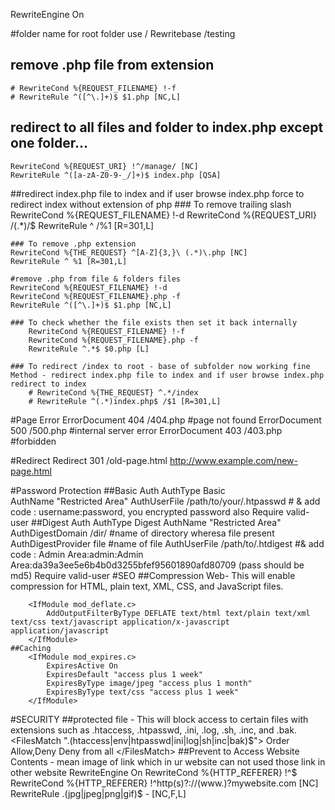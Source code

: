 RewriteEngine On

#folder name for root folder use /
Rewritebase /testing

## remove .php file from extension
    # RewriteCond %{REQUEST_FILENAME} !-f
    # RewriteRule ^([^\.]+)$ $1.php [NC,L]



## redirect to all files and folder to index.php except one folder...
	RewriteCond %{REQUEST_URI} !^/manage/ [NC]
	RewriteRule ^([a-zA-Z0-9-_/]+)$ index.php [QSA]


##redirect index.php file to index and if user browse index.php force to redirect  index without extension of php 
    ### To remove trailing slash
        RewriteCond %{REQUEST_FILENAME} !-d
        RewriteCond %{REQUEST_URI} /(.*)/$
        RewriteRule ^ /%1 [R=301,L]
    
    ### To remove .php extension
    RewriteCond %{THE_REQUEST} ^[A-Z]{3,}\ (.*)\.php [NC]
    RewriteRule ^ %1 [R=301,L]    

    #remove .php from file & folders files
	RewriteCond %{REQUEST_FILENAME} !-d
	RewriteCond %{REQUEST_FILENAME}.php -f
	RewriteRule ^([^\.]+)$ $1.php [NC,L]
    
    ### To check whether the file exists then set it back internally
        RewriteCond %{REQUEST_FILENAME} !-f
        RewriteCond %{REQUEST_FILENAME}.php -f
        RewriteRule ^.*$ $0.php [L]
    
    ### To redirect /index to root - base of subfolder now working fine Method - redirect index.php file to index and if user browse index.php redirect to index 
        # RewriteCond %{THE_REQUEST} ^.*/index
        # RewriteRule ^(.*)index.php$ /$1 [R=301,L]


#Page Error
	ErrorDocument 404 /404.php #page not found
	ErrorDocument 500 /500.php #internal server error
	ErrorDocument 403 /403.php #forbidden 

#Redirect
	Redirect 301 /old-page.html http://www.example.com/new-page.html

#Password Protection
	##Basic Auth
		AuthType Basic  
		AuthName "Restricted Area"
		AuthUserFile /path/to/your/.htpasswd # & add code : username:password, you encrypted password also
		Require valid-user
	##Digest Auth
		AuthType Digest
		AuthName "Restricted Area"
		AuthDigestDomain /dir/  #name of directory wheresa file present
		AuthDigestProvider file #name of file
		AuthUserFile /path/to/.htdigest #& add code :  Admin Area:admin:Admin Area:da39a3ee5e6b4b0d3255bfef95601890afd80709 (pass should be md5)
		Require valid-user
#SEO
	##Compression Web- This will enable compression for HTML, plain text, XML, CSS, and JavaScript files.

		<IfModule mod_deflate.c>
			AddOutputFilterByType DEFLATE text/html text/plain text/xml text/css text/javascript application/x-javascript application/javascript
		</IfModule>
	##Caching 
		<IfModule mod_expires.c>
			ExpiresActive On	
			ExpiresDefault "access plus 1 week"
			ExpiresByType image/jpeg "access plus 1 month"
			ExpiresByType text/css "access plus 1 week"
		</IfModule>

#SECURITY
	##protected file - This will block access to certain files with extensions such as .htaccess, .htpasswd, .ini, .log, .sh, .inc, and .bak.
		<FilesMatch ".(htaccess|env|htpasswd|ini|log|sh|inc|bak)$">
			Order Allow,Deny
			Deny from all
		</FilesMatch>
	##Prevent to Access Website Contents - mean image of link which in ur website can not used those link in other website
		RewriteEngine On
		RewriteCond %{HTTP_REFERER} !^$
		RewriteCond %{HTTP_REFERER} !^http(s)?://(www\.)?mywebsite.com [NC]
		RewriteRule \.(jpg|jpeg|png|gif)$ - [NC,F,L]




	




